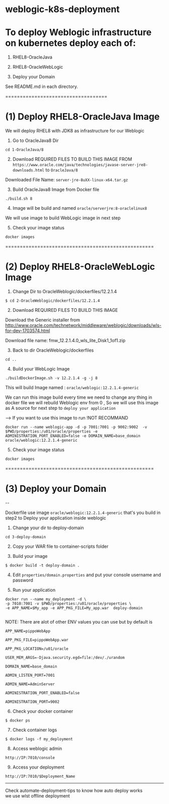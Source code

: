 # weblogic-k8s-deployment

# To deploy Weblogic infrastructure on kubernetes deploy each of:

1. RHEL8-OracleJava

2. RHEL8-OracleWebLogic

3. Deploy your Domain


See README.md in each directory.


===================================
# (1) Deploy RHEL8-OracleJava Image

We will deploy RHEL8 with JDK8 as infrastructure for our Weblogic

1. Go to OracleJava8 Dir

` cd 1-OracleJava/8 ` 

2. Download REQUIRED FILES TO BUILD THIS IMAGE 
FROM ` https://www.oracle.com/java/technologies/javase-server-jre8-downloads.html `  to  ` OracleJava/8 ` 


Downloaded File Name: ` server-jre-8uXX-linux-x64.tar.gz `

3. Build OracleJava8 Image from Docker file 

` ./build.sh 8 `

4. Image will be build and named ` oracle/serverjre:8-oraclelinux8 `

We will use image to build WebLogic image in next step

5. Check your image status 

` docker images ` 


===================================================

# (2) Deploy RHEL8-OracleWebLogic Image

1. Change Dir to OracleWeblogic/dockerfiles/12.2.1.4 

` $ cd 2-OracleWeblogic/dockerfiles/12.2.1.4 `

2. Download REQUIRED FILES TO BUILD THIS IMAGE

Download the Generic installer from http://www.oracle.com/technetwork/middleware/weblogic/downloads/wls-for-dev-1703574.html 

Download file name: fmw_12.2.1.4.0_wls_lite_Disk1_1of1.zip

3. Back to dir OracleWeblogic/dockerfiles

` cd .. ` 

4. Build your WebLogic Image 

` ./buildDockerImage.sh -v 12.2.1.4 -g -j 8 ` 

This will build Image named : `oracle/weblogic:12.2.1.4-generic `

We can run this image build every time we need to change any thing in docker file we will rebuild Weblogic env from 0 , So we will use this image as A source for next step to ` deploy your application ` 

--> If you want to use this image to run !NOT RECOMMAND 

```
docker run --name weblogic-app -d -p 7001:7001 -p 9002:9002  -v $PWD/properties:/u01/oracle/properties -e ADMINISTRATION_PORT_ENABLED=false -e DOMAIN_NAME=base_domain oracle/weblogic:12.2.1.4-generic

```

5. Check your image status 

` docker images ` 


===================================================

# (3) Deploy your Domain
--

Dockerfile use image ` oracle/weblogic:12.2.1.4-generic ` that's you build in step2 to Deploy your application inside weblogic

1. Change your dir to deploy-domain

` cd 3-deploy-domain `


2. Copy your WAR file to container-scripts folder 


3. Build your image

` $ docker build -t deploy-domain . `


4. Edit ` properties/domain.properties ` and put your console username and password


5. Run your application 


``` 
docker run --name my_deployment -d \ 
-p 7010:7001 -v $PWD/properties:/u01/oracle/properties \
-e APP_NAME=$My_app -e APP_PKG_FILE=My_app.war  deploy-domain 
 
```

NOTE:  There are alot of other ENV values you can use but by default is


```
APP_NAME=pippoWebApp 

APP_PKG_FILE=pippoWebApp.war 

APP_PKG_LOCATION=/u01/oracle

USER_MEM_ARGS=-Djava.security.egd=file:/dev/./urandom

DOMAIN_NAME=base_domain

ADMIN_LISTEN_PORT=7001

ADMIN_NAME=AdminServer

ADMINISTRATION_PORT_ENABLED=false

ADMINISTRATION_PORT=9002

```


6. Check your docker container

` $ docker ps ` 

7. Check container logs 

` $ docker logs -f my_deployment `

8. Access weblogic admin

` http://IP:7010/console `

9. Access your deployment

` http://IP:7010/$Deployment_Name `



-------

Check automate-deployment-tips to know how auto deploy works  
we use wlst offline deployment
